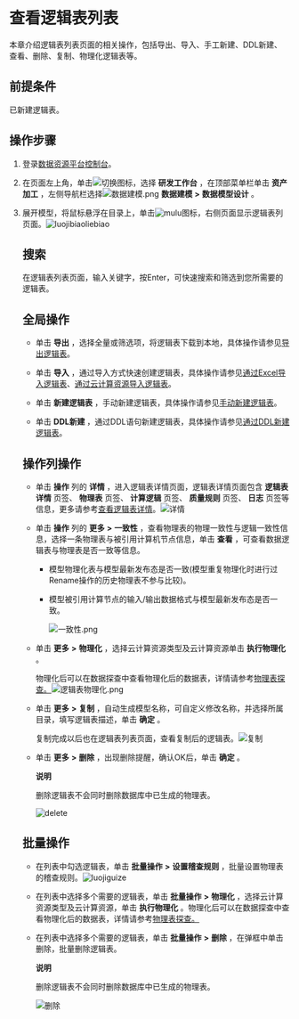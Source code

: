查看逻辑表列表 
============================

本章介绍逻辑表列表页面的相关操作，包括导出、导入、手工新建、DDL新建、查看、删除、复制、物理化逻辑表等。

前提条件
----

已新建逻辑表。



操作步骤
----

1. 登录[数据资源平台控制台](https://dataq.console.aliyun.com)。

   

2. 在页面左上角，单击![切换](https://static-aliyun-doc.oss-accelerate.aliyuncs.com/assets/img/zh-CN/8730193261/p284199.png)图标，选择 **研发工作台** ，在顶部菜单栏单击 **资产加工** ，左侧导航栏选择![数据建模.png](https://static-aliyun-doc.oss-accelerate.aliyuncs.com/assets/img/zh-CN/4960303261/p268674.png) **数据建模** **\>** **数据模型设计** 。

   

3. 展开模型，将鼠标悬浮在目录上，单击![mulu](https://static-aliyun-doc.oss-accelerate.aliyuncs.com/assets/img/zh-CN/5639933261/p283155.png)图标，右侧页面显示逻辑表列页面。![luojibiaoliebiao](https://static-aliyun-doc.oss-accelerate.aliyuncs.com/assets/img/zh-CN/8730193261/p283163.png)

   搜索 
   -----------------------

   在逻辑表列表页面，输入关键字，按Enter，可快速搜索和筛选到您所需要的逻辑表。

   全局操作 
   -------------------------

   * 单击 **导出** ，选择全量或筛选项，将逻辑表下载到本地，具体操作请参见[导出逻辑表](/cn.zh-CN/用户指南/数据建模/逻辑表管理/导出逻辑表.md)。

     
   
   * 单击 **导入** ，通过导入方式快速创建逻辑表，具体操作请参见[通过Excel导入逻辑表](/cn.zh-CN/用户指南/数据建模/逻辑表管理/通过Excel导入逻辑表.md)、[通过云计算资源导入逻辑表](/cn.zh-CN/用户指南/数据建模/逻辑表管理/通过云计算资源导入逻辑表.md)。

     
   
   * 单击 **新建逻辑表** ，手动新建逻辑表，具体操作请参见[手动新建逻辑表](/cn.zh-CN/用户指南/数据建模/逻辑表管理/手动新建逻辑表.md)。

     
   
   * 单击 **DDL新建** ，通过DDL语句新建逻辑表，具体操作请参见[通过DDL新建逻辑表](/cn.zh-CN/用户指南/数据建模/逻辑表管理/通过DDL新建逻辑表.md)。

     
   

   

   操作列操作 
   --------------------------

   * 单击 **操作** 列的 **详情** ，进入逻辑表详情页面，逻辑表详情页面包含 **逻辑表详情** 页签、 **物理表** 页签、 **计算逻辑** 页签、 **质量规则** 页签、 **日志** 页签等信息，更多请参考[查看逻辑表详情](/cn.zh-CN/用户指南/数据建模/逻辑表管理/查看逻辑表详情.md)。![详情](https://static-aliyun-doc.oss-accelerate.aliyuncs.com/assets/img/zh-CN/7822383261/p283835.png)

     
   
   * 单击 **操作** 列的 **更多** **\>** **一致性** ，查看物理表的物理一致性与逻辑一致性信息，选择一条物理表与被引用计算机节点信息，单击 **查看** ，可查看数据逻辑表与物理表是否一致等信息。

     * 模型物理化表与模型最新发布态是否一致(模型重复物理化时进行过Rename操作的历史物理表不参与比较)。

       
     
     * 模型被引用计算节点的输入/输出数据格式与模型最新发布态是否一致。

       ![一致性.png](https://static-aliyun-doc.oss-accelerate.aliyuncs.com/assets/img/zh-CN/5475183261/p190656.png)
       
     

     
   
   * 单击 **更多** **\>** **物理化** ，选择云计算资源类型及云计算资源单击 **执行物理化** 。

     物理化后可以在数据探查中查看物理化后的数据表，详情请参考[物理表探查。](/cn.zh-CN/用户指南/数据探查/物理表探查.md)![逻辑表物理化.png](https://static-aliyun-doc.oss-accelerate.aliyuncs.com/assets/img/zh-CN/1023067061/p190680.png)
     
   
   * 单击 **更多** **\>** **复制** ，自动生成模型名称，可自定义修改名称，并选择所属目录，填写逻辑表描述，单击 **确定** 。

     复制完成以后也在逻辑表列表页面，查看复制后的逻辑表。![复制](https://static-aliyun-doc.oss-accelerate.aliyuncs.com/assets/img/zh-CN/9730193261/p283181.png)
     
   
   * 单击 **更多** **\>** **删除** ，出现删除提醒，确认OK后，单击 **确定** 。

     **说明**

     删除逻辑表不会同时删除数据库中已生成的物理表。

     ![delete](https://static-aliyun-doc.oss-accelerate.aliyuncs.com/assets/img/zh-CN/3821043261/p283183.png)
     
   

   

   批量操作 
   -------------------------

   * 在列表中勾选逻辑表，单击 **批量操作** **\>** **设置稽查规则** ，批量设置物理表的稽查规则。![luojiguize](https://static-aliyun-doc.oss-accelerate.aliyuncs.com/assets/img/zh-CN/3821043261/p283185.png)

     
   
   * 在列表中选择多个需要的逻辑表，单击 **批量操作** **\>** **物理化** ，选择云计算资源类型及云计算资源，单击 **执行物理化** 。物理化后可以在数据探查中查看物理化后的数据表，详情请参考[物理表探查。](/cn.zh-CN/用户指南/数据探查/物理表探查.md)

     
   
   * 在列表中选择多个需要的逻辑表，单击 **批量操作** **\>** **删除** ，在弹框中单击删除，批量删除逻辑表。

     **说明**

     删除逻辑表不会同时删除数据库中已生成的物理表。

     ![删除](https://static-aliyun-doc.oss-accelerate.aliyuncs.com/assets/img/zh-CN/7737383261/p284016.png)
     
   

   



